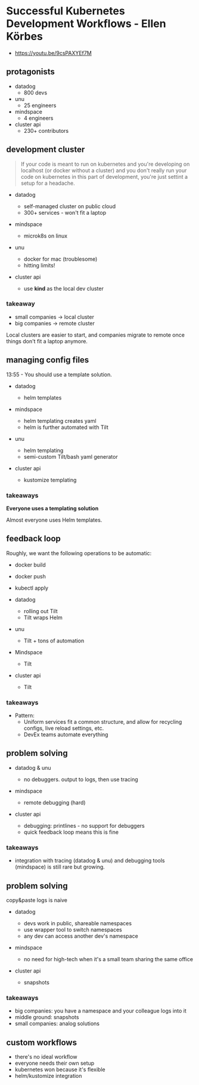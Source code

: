 # Successful Kubernetes Development Workflows - Ellen Körbes

- <https://youtu.be/9csPAXYEf7M>

## protagonists

- datadog
    - 800 devs
- unu
    - 25 engineers
- mindspace
    - 4 engineers
- cluster api
    - 230+ contributors

## development cluster

> If your code is meant to run on kubernetes and you're developing on localhost (or docker without a cluster) and you don't really run your code on kubernetes in this part of development, you're just settint a setup for a headache.

- datadog
    - self-managed cluster on public cloud
    - 300+ services - won't fit a laptop

- mindspace
    - microk8s on linux

- unu
    - docker for mac (troublesome)
    - hitting limits!

- cluster api
    - use **kind** as the local dev cluster


### takeaway

- small companies -> local cluster
- big companies -> remote cluster

Local clusters are easier to start, and companies migrate to remote once things don't fit a laptop anymore.
    
    
## managing config files

13:55 - You should use a template solution.

- datadog
    - helm templates

- mindspace
    - helm templating creates yaml
    - helm is further automated with Tilt

- unu
    - helm templating
    - semi-custom Tilt/bash yaml generator

- cluster api
    - kustomize templating

### takeaways

**Everyone uses a templating solution**

Almost everyone uses Helm templates.




## feedback loop

Roughly, we want the following operations to be automatic:

- docker build
- docker push
- kubectl apply

- datadog
    - rolling out Tilt
    - Tilt wraps Helm

- unu
    - Tilt + tons of automation

- Mindspace
    - Tilt

- cluster api
    - Tilt



### takeaways

- Pattern:
    - Uniform services fit a common structure, and allow for recycling configs, live reload settings, etc.
    - DevEx teams automate everything



## problem solving

- datadog & unu
    - no debuggers. output to logs, then use tracing

- mindspace
    - remote debugging (hard)

- cluster api
    - debugging: printlines - no support for debuggers
    - quick feedback loop means this is fine


### takeaways

- integration with tracing (datadog & unu) and debugging tools (mindspace) is still rare but growing.


## problem solving

copy&paste logs is naive

- datadog
    - devs work in public, shareable namespaces
    - use wrapper tool to switch namespaces
    - any dev can access another dev's namespace

- mindspace
    - no need for high-tech when it's a small team sharing the same office

- cluster api
    - snapshots

### takeaways

- big companies: you have a namespace and your colleague logs into it
- middle ground: snapshots
- small companies: analog solutions


## custom workflows

- there's no ideal workflow
- everyone needs their own setup
- kubernetes won because it's flexible
- helm/kustomize integration

